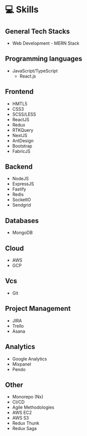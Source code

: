 # 💻 Skills

## General Tech Stacks

- Web Development - MERN Stack

## Programming languages

- JavaScript/TypeScript
  - React.js

## Frontend

- HMTL5
- CSS3
- SCSS/LESS
- ReactJS
- Redux
- RTKQuery
- NextJS
- AntDesign
- Bootstrap
- FabricJS

## Backend

- NodeJS
- ExpressJS
- Fastify
- Redis
- SocketIO
- Sendgrid

## Databases

- MongoDB

## Cloud

- AWS
- GCP

## Vcs

- Git

## Project Management

- JIRA
- Trello
- Asana

## Analytics

- Google Analytics
- Mixpanel
- Pendo

## Other

- Monorepo (Nx)
- CI/CD
- Agile Methodologies
- AWS EC2
- AWS S3
- Redux Thunk
- Redux Saga
